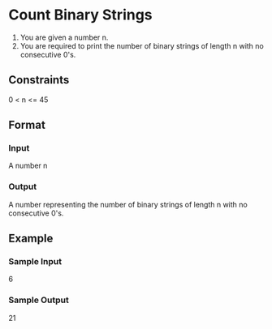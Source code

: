 # Count Binary Strings

1. You are given a number n.
2. You are required to print the number of binary strings of length n with no consecutive 0's.

## Constraints
0 < n <= 45

## Format
### Input
A number n

### Output
A number representing the number of binary strings of length n with no consecutive 0's.

## Example
### Sample Input
6

### Sample Output
21